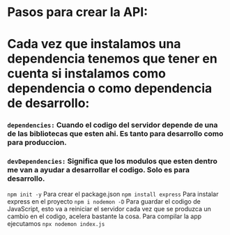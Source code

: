 # Pasos para crear la API:

# Cada vez que instalamos una dependencia tenemos que tener en cuenta si instalamos como dependencia o como dependencia de desarrollo:

### `dependencies:` Cuando el codigo del servidor depende de una de las bibliotecas que esten ahi. Es tanto para desarrollo como para produccion.

### `devDependencies:` Significa que los modulos que esten dentro me van a ayudar a desarrollar el codigo. Solo es para desarrollo.

`npm init -y` Para crear el package.json
`npm install express` Para instalar express en el proyecto
`npm i nodemon -D` Para guardar el codigo de JavaScript, esto va a reiniciar el servidor cada vez que se produzca un cambio en el codigo, acelera bastante la cosa.
Para compilar la app ejecutamos `npx nodemon index.js`
